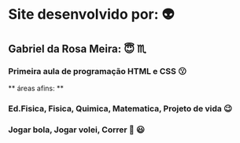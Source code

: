 # Site desenvolvido por: :alien:
## Gabriel da Rosa Meira: :innocent:  :scorpius:
### Primeira aula de programação HTML e CSS :kissing:
** áreas afins: **
### Ed.Fisica, Fisica, Quimica, Matematica, Projeto de vida :wink:
### Jogar bola, Jogar volei, Correr :running:   :smiley:
### 
